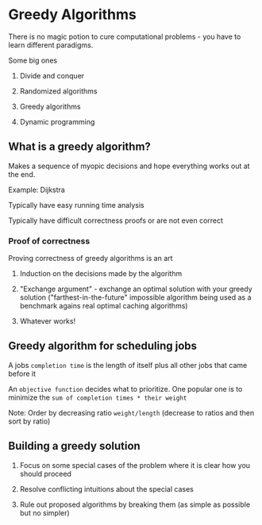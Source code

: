 # Greedy Algorithms

There is no magic potion to cure computational problems - you have to learn different paradigms.

Some big ones

1. Divide and conquer

2. Randomized algorithms

3. Greedy algorithms

4. Dynamic programming

## What is a greedy algorithm?

Makes a sequence of myopic decisions and hope everything works out at the end.

Example: Dijkstra

Typically have easy running time analysis

Typically have difficult correctness proofs or are not even correct

### Proof of correctness

Proving correctness of greedy algorithms is an art

1. Induction on the decisions made by the algorithm

2. "Exchange argument" - exchange an optimal solution with your greedy solution ("farthest-in-the-future" impossible algorithm being used as a benchmark agains real optimal caching algorithms)

3. Whatever works!

## Greedy algorithm for scheduling jobs

A jobs `completion time` is the length of itself plus all other jobs that came before it

An `objective function` decides what to prioritize. One popular one is to minimize the `sum of completion times * their weight`

Note: Order by decreasing ratio `weight/length` (decrease to ratios and then sort by ratio)

## Building a greedy solution

1. Focus on some special cases of the problem where it is clear how you should proceed

2. Resolve conflicting intuitions about the special cases

3. Rule out proposed algorithms by breaking them (as simple as possible but no simpler)
